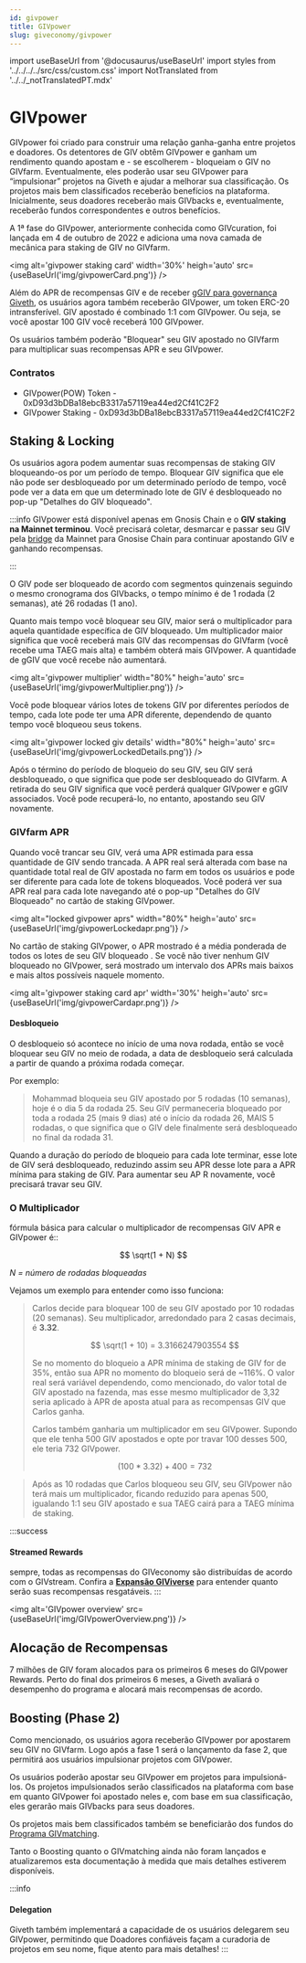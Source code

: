 ```yaml
---
id: givpower
title: GIVpower
slug: giveconomy/givpower
---
```


import useBaseUrl from '@docusaurus/useBaseUrl'
import styles from '../../../../src/css/custom.css'
import NotTranslated from '../../\_notTranslatedPT.mdx'

<NotTranslated />

# GIVpower

GIVpower foi criado para construir uma relação ganha-ganha entre projetos e doadores. Os detentores de GIV obtêm GIVpower e ganham um rendimento quando apostam e - se escolherem - bloqueiam o GIV no GIVfarm. Eventualmente, eles poderão usar seu GIVpower para “impulsionar” projetos na Giveth e ajudar a melhorar sua classificação. Os projetos mais bem classificados receberão benefícios na plataforma. Inicialmente, seus doadores receberão mais GIVbacks e, eventualmente, receberão fundos correspondentes e outros benefícios.


A 1ª fase do GIVpower, anteriormente conhecida como GIVcuration, foi lançada em 4 de outubro de 2022 e adiciona uma nova camada de mecânica para staking de GIV no GIVfarm.

<img alt='givpower staking card' width='30%' heigh='auto' src={useBaseUrl('img/givpowerCard.png')} />

Além do APR de recompensas GIV e de receber [gGIV para governança Giveth](https://docs.giveth.io/giveconomy/givgarden), os usuários agora também receberão GIVpower, um token ERC-20 intransferível. GIV apostado é combinado 1:1 com GIVpower. Ou seja, se você apostar 100 GIV você receberá 100 GIVpower.

Os usuários também poderão "Bloquear" seu GIV apostado no GIVfarm para multiplicar suas recompensas APR e seu GIVpower.

### Contratos

- GIVpower(POW) Token - 0xD93d3bDBa18ebcB3317a57119ea44ed2Cf41C2F2
- GIVpower Staking - 0xD93d3bDBa18ebcB3317a57119ea44ed2Cf41C2F2

## Staking & Locking

Os usuários agora podem aumentar suas recompensas de staking GIV bloqueando-os por um período de tempo. Bloquear GIV significa que ele não pode ser desbloqueado por um determinado período de tempo, você pode ver a data em que um determinado lote de GIV é desbloqueado no pop-up "Detalhes do GIV bloqueado".

:::info
GIVpower está disponível apenas em Gnosis Chain e o **GIV staking na Mainnet terminou**. Você precisará coletar, desmarcar e passar seu GIV pela [bridge](https://omni.gnosischain.com/bridge) da Mainnet para Gnosise Chain para continuar apostando GIV e ganhando recompensas.

:::

O GIV pode ser bloqueado de acordo com segmentos quinzenais seguindo o mesmo cronograma dos GIVbacks, o tempo mínimo é de 1 rodada (2 semanas), até 26 rodadas (1 ano).

Quanto mais tempo você bloquear seu GIV, maior será o multiplicador para aquela quantidade específica de GIV bloqueado. Um multiplicador maior significa que você receberá mais GIV das recompensas do GIVfarm (você recebe uma TAEG mais alta) e também obterá mais GIVpower. A quantidade de gGIV que você recebe não aumentará.

<img alt='givpower multiplier' width="80%" heigh='auto' src={useBaseUrl('img/givpowerMultiplier.png')} />

Você pode bloquear vários lotes de tokens GIV por diferentes períodos de tempo, cada lote pode ter uma APR diferente, dependendo de quanto tempo você bloqueou seus tokens.

<img alt='givpower locked giv details' width="80%" heigh='auto' src={useBaseUrl('img/givpowerLockedDetails.png')} />

Após o término do período de bloqueio do seu GIV, seu GIV será desbloqueado, o que significa que pode ser desbloqueado do GIVfarm. A retirada do seu GIV significa que você perderá qualquer GIVpower e gGIV associados. Você pode recuperá-lo, no entanto, apostando seu GIV novamente.

### GIVfarm APR

Quando você trancar seu GIV, verá uma APR estimada para essa quantidade de GIV sendo trancada. A APR real será alterada com base na quantidade total real de GIV apostada no farm em todos os usuários e pode ser diferente para cada lote de tokens bloqueados. Você poderá ver sua APR real para cada lote navegando até o pop-up "Detalhes do GIV Bloqueado" no cartão de staking GIVpower.

<img alt="locked givpower aprs" width="80%" heigh='auto' src={useBaseUrl('img/givpowerLockedapr.png')} />

No cartão de staking GIVpower, o APR mostrado é a média ponderada de todos os lotes de seu GIV bloqueado . Se você não tiver nenhum GIV bloqueado no GIVpower, será mostrado um intervalo dos APRs mais baixos e mais altos possíveis naquele momento.

<img alt='givpower staking card apr' width='30%' heigh='auto' src={useBaseUrl('img/givpowerCardapr.png')} />

#### Desbloqueio

​O desbloqueio só acontece no início de uma nova rodada, então se você bloquear seu GIV no meio de rodada, a data de desbloqueio será calculada a partir de quando a próxima rodada começar.


Por exemplo:

> Mohammad bloqueia seu GIV apostado por 5 rodadas (10 semanas), hoje é o dia 5 da rodada 25. Seu GIV permaneceria bloqueado por toda a rodada 25 (mais 9 dias) até o início da rodada 26, MAIS 5 rodadas, o que significa que o GIV dele finalmente será desbloqueado no final da rodada 31.

Quando a duração do período de bloqueio para cada lote terminar, esse lote de GIV será desbloqueado, reduzindo assim seu APR desse lote para a APR mínima para staking de GIV. Para aumentar seu AP R novamente, você precisará travar seu GIV.


### O Multiplicador

fórmula básica para calcular o multiplicador de recompensas GIV APR e GIVpower é::

$$
\sqrt(1 + N)
$$

_N = número de rodadas bloqueadas_

Vejamos um exemplo para entender como isso funciona:

> Carlos decide para bloquear 100 de seu GIV apostado por 10 rodadas (20 semanas). Seu multiplicador, arredondado para 2 casas decimais, é **3.32**.
>
> $$
> \sqrt(1 + 10) = 3.3166247903554
> $$
>
> Se no momento do bloqueio a APR mínima de staking de GIV for de 35%, então sua APR no momento do bloqueio será de ~116%. O valor real será variável dependendo, como mencionado, do valor total de GIV apostado na fazenda, mas esse mesmo multiplicador de 3,32 seria aplicado à APR de aposta atual para as recompensas GIV que Carlos ganha.
>
> Carlos também ganharia um multiplicador em seu GIVpower. Supondo que ele tenha 500 GIV apostados e opte por travar 100 desses 500, ele teria 732 GIVpower.
>
> $$
> (100 * 3.32) + 400 = 732
> $$

> Após as 10 rodadas que Carlos bloqueou seu GIV, seu GIVpower não terá mais um multiplicador, ficando reduzido para apenas 500, igualando 1:1 seu GIV apostado e sua TAEG cairá para a TAEG mínima de staking.

:::success

#### Streamed Rewards

sempre, todas as recompensas do GIVeconomy são distribuídas de acordo com o GIVstream. Confira a [**Expansão GIViverse**](https://giveth.io/givstream) para entender quanto serão suas recompensas resgatáveis.
:::

<img alt='GIVpower overview' src={useBaseUrl('img/GIVpowerOverview.png')} />

## Alocação de Recompensas

7 milhões de GIV foram alocados para os primeiros 6 meses do GIVpower Rewards. Perto do final dos primeiros 6 meses, a Giveth avaliará o desempenho do programa e alocará mais recompensas de acordo.

## Boosting (Phase 2)

Como mencionado, os usuários agora receberão GIVpower por apostarem seu GIV no GIVfarm. Logo após a fase 1 será o lançamento da fase 2, que permitirá aos usuários impulsionar projetos com GIVpower.

Os usuários poderão apostar seu GIVpower em projetos para impulsioná-los. Os projetos impulsionados serão classificados na plataforma com base em quanto GIVpower foi apostado neles e, com base em sua classificação, eles gerarão mais GIVbacks para seus doadores.

Os projetos mais bem classificados também se beneficiarão dos fundos do [Programa GIVmatching](https://forum.giveth.io/t/givmatching-idea-generation-on-how-to-distribute-funds/346/21).

Tanto o Boosting quanto o GIVmatching ainda não foram lançados e atualizaremos esta documentação à medida que mais detalhes estiverem disponíveis.

:::info

#### Delegation

Giveth também implementará a capacidade de os usuários delegarem seu GIVpower, permitindo que Doadores confiáveis ​​façam a curadoria de projetos em seu nome, fique atento para mais detalhes!
:::
